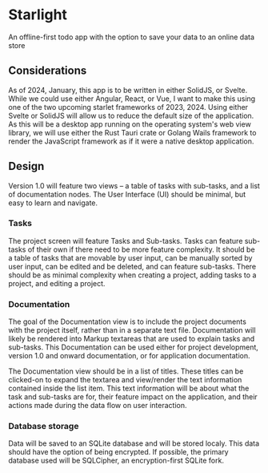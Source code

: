 # Starlight
An offline-first todo app with the option to save your data to an online data store


## Considerations
As of 2024, January, this app is to be written in either SolidJS, or Svelte. While we could use either Angular, React, or Vue, I want to make this using one of the two upcoming starlet frameworks of 2023, 2024. Using either Svelte or SolidJS will allow us to reduce the default size of the application. As this will be a desktop app running on the operating system's web view library, we will use either the Rust Tauri crate or Golang Wails framework to render the JavaScript framework as if it were a native desktop application.

## Design
Version 1.0 will feature two views – a table of tasks with sub-tasks, and a list of documentation nodes. The User Interface (UI) should be minimal, but easy to learn and navigate.

### Tasks

The project screen will feature Tasks and Sub-tasks. Tasks can feature sub-tasks of their own if there need to be more feature complexity. It should be a table of tasks that are movable by user input, can be manually sorted by user input, can be edited and be deleted, and can feature sub-tasks. There should be as minimal complexity when creating a project, adding tasks to a project, and editing a project.

### Documentation

The goal of the Documentation view is to include the project documents with the project itself, rather than in a separate text file. Documentation will likely be rendered into Markup textareas that are used to explain tasks and sub-tasks. This Documentation can be used either for project development, version 1.0 and onward documentation, or for application documentation.

The Documentation view should be in a list of titles. These titles can be clicked-on to expand the textarea and view/render the text information contained inside the list item. This text information will be about what the task and sub-tasks are for, their feature impact on the application, and their actions made during the data flow on user interaction.

### Database storage

Data will be saved to an SQLite database and will be stored localy. This data should have the option of being encrypted. If possible, the primary database used will be SQLCipher, an encryption-first SQLite fork.